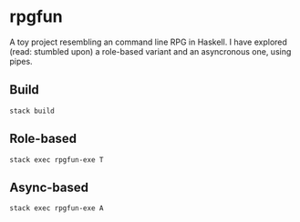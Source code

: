 # rpgfun

A toy project resembling an command line RPG in Haskell. I have explored (read: stumbled upon) a role-based
variant and an asyncronous one, using pipes.

## Build

    stack build

## Role-based

    stack exec rpgfun-exe T

## Async-based

    stack exec rpgfun-exe A

